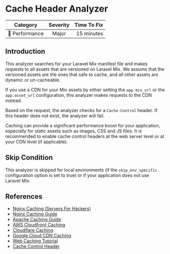 # Cache Header Analyzer

| Category       | Severity   | Time To Fix  |
| -------------  |:----------:| ------------:|
| :rocket: Performance | Major      | 15 minutes   |

## Introduction

This analyzer searches for your Laravel Mix manifest file and makes requests to all assets that are versioned on Laravel Mix. We assume that the versioned assets are the ones that safe to cache, and all other assets are dynamic or un-cacheable.

If you use a CDN for your Mix assets by either setting the `app.mix_url` or the `app.asset_url` configuration, this analyzer makes requests to the CDN instead.

Based on the request, the analyzer checks for a `Cache-Control` header. If this header does not exist, the analyzer will fail.

Caching can provide a significant performance boost for your application, especially for static assets such as images, CSS and JS files. It is recommended to enable cache control headers at the web server level or at your CDN level (if applicable).

## Skip Condition

This analyzer is skipped for local environments (if the `skip_env_specific` configuration option is set to true) or if your application does not use Laravel Mix.

## References

- [Nginx Caching (Servers For Hackers)](https://serversforhackers.com/c/nginx-caching)
- [Nginx Caching Guide](https://www.nginx.com/blog/nginx-caching-guide/)
- [Apache Caching Guide](https://httpd.apache.org/docs/current/caching.html)
- [AWS Cloudfront Caching](https://docs.aws.amazon.com/AmazonCloudFront/latest/DeveloperGuide/cache-hit-ratio.html)
- [Cloudflare Caching](https://support.cloudflare.com/hc/en-us/articles/202775670-Customizing-Cloudflare-s-cache)
- [Google Cloud CDN Caching](https://cloud.google.com/cdn/docs/caching)
- [Web Caching Tutorial](https://www.mnot.net/cache_docs/)
- [Cache Control Header](https://developer.mozilla.org/en-US/docs/Web/HTTP/Headers/Cache-Control)
